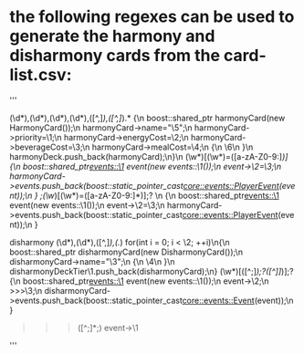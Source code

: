 # the following regexes can be used to generate the harmony and disharmony cards from the card-list.csv:

'''

(\d*),(\d*),(\d*),(\d*),([^,]*),([^,]*).*
{\n    boost::shared_ptr<HarmonyCard> harmonyCard\(new HarmonyCard\(\)\);\n    harmonyCard->name="\5";\n    harmonyCard->priority=\1;\n    harmonyCard->energyCost=\2;\n    harmonyCard->beverageCost=\3;\n    harmonyCard->mealCost=\4;\n    {\n        \6\n    }\n    harmonyDeck.push_back\(harmonyCard\);\n}\n
        (\w*)\[(\w*)=([a-zA-Z0-9:]*)\]
        {\n            boost::shared_ptr<events::\1> event\(new events::\1\(\)\);\n            event->\2=\3;\n            harmonyCard->events.push_back\(boost::static_pointer_cast<core::events::PlayerEvent>\(event\)\);\n        }
;(\w*)\[(\w*)=([a-zA-Z0-9:]*)\];?
\n        {\n            boost::shared_ptr<events::\1> event\(new events::\1\(\)\);\n            event->\2=\3;\n            harmonyCard->events.push_back\(boost::static_pointer_cast<core::events::PlayerEvent>\(event\)\);\n        }


disharmony
(\d*),(\d*),([^,]*),(.*)
for\(int i = 0; i < \2; ++i\)\n{\n    boost::shared_ptr<DisharmonyCard> disharmonyCard\(new DisharmonyCard\(\)\);\n    disharmonyCard->name="\3";\n    {\n        \4\n    }\n    disharmonyDeckTier\1.push_back\(disharmonyCard\);\n}
(\w*)\[([^;]*);?([^\]]*)\];?
{\n            boost::shared_ptr<events::\1> event\(new events::\1\(\)\);\n            event->\2;\n        >>>\3;\n            disharmonyCard->events.push_back\(boost::static_pointer_cast<core::events::Event>\(event\)\);\n        }
>>>([^;]*;)
    event->\1
    
'''
